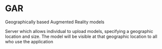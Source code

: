 # GAR
Geographically based Augmented Reality models

Server which allows individual to upload models, specifying a geographic location and size. The model will be visible at that geographic location to all who use the application

